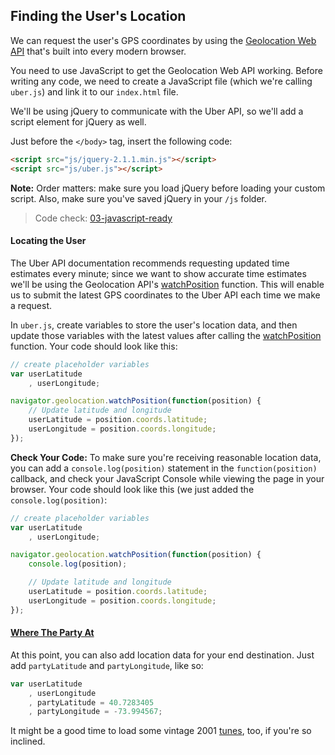 ## Finding the User's Location

We can request the user's GPS coordinates by using the [Geolocation Web API](https://developer.mozilla.org/en-US/docs/Web/API/Geolocation/Using_geolocation) that's built into every modern browser.

You need to use JavaScript to get the Geolocation Web API working. Before writing any code, we need to create a JavaScript file (which we're calling `uber.js`) and link it to our `index.html` file.

We'll be using jQuery to communicate with the Uber API, so we'll add a script element for jQuery as well.

Just before the `</body>` tag, insert the following code:

```html
<script src="js/jquery-2.1.1.min.js"></script>
<script src="js/uber.js"></script>
```

__Note:__ Order matters: make sure you load jQuery before loading your custom script. Also, make sure you've saved jQuery in your `/js` folder.

> Code check: [03-javascript-ready](https://github.com/Thinkful/uber-api-guide/tree/master/app/03-javascript-ready)

#### Locating the User

The Uber API documentation recommends requesting updated time estimates every minute; since we want to show accurate time estimates we'll be using the Geolocation API's [watchPosition](https://developer.mozilla.org/en-US/docs/Web/API/Geolocation.watchPosition) function. This will enable us to submit the latest GPS coordinates to the Uber API each time we make a request.

In `uber.js`, create variables to store the user's location data, and then update those variables with the latest values after calling the [watchPosition](https://developer.mozilla.org/en-US/docs/Web/API/Geolocation/Using_geolocation#Watching_the_current_position) function. Your code should look like this:

```js
// create placeholder variables
var userLatitude
	, userLongitude;

navigator.geolocation.watchPosition(function(position) {
	// Update latitude and longitude
	userLatitude = position.coords.latitude;
	userLongitude = position.coords.longitude;
});
```

__Check Your Code:__ To make sure you're receiving reasonable location data, you can add a `console.log(position)` statement in the `function(position)` callback, and check your JavaScript Console while viewing the page in your browser. Your code should look like this (we just added the `console.log(position)`:

```js
// create placeholder variables
var userLatitude
    , userLongitude;

navigator.geolocation.watchPosition(function(position) {
    console.log(position);

    // Update latitude and longitude
    userLatitude = position.coords.latitude;
    userLongitude = position.coords.longitude;
});
```


#### [Where The Party At](https://www.youtube.com/watch?v=G9-RWXfdrL8)

At this point, you can also add location data for your end destination. Just add `partyLatitude` and `partyLongitude`, like so:

<!-- TODO HOW TO YOU GET AN ADDRESS LAT / LONG -->

```js
var userLatitude
	, userLongitude
	, partyLatitude = 40.7283405
	, partyLongitude = -73.994567;
```

It might be a good time to load some vintage 2001 [tunes](https://www.youtube.com/watch?v=G9-RWXfdrL8), too, if you're so inclined.